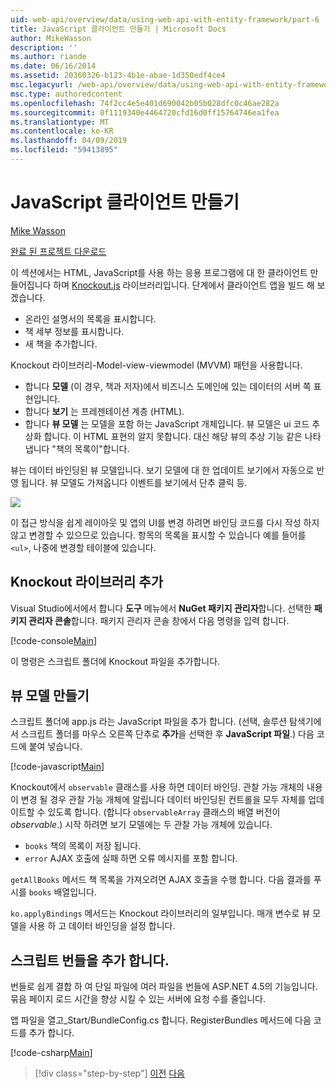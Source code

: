```yaml
---
uid: web-api/overview/data/using-web-api-with-entity-framework/part-6
title: JavaScript 클라이언트 만들기 | Microsoft Docs
author: MikeWasson
description: ''
ms.author: riande
ms.date: 06/16/2014
ms.assetid: 20360326-b123-4b1e-abae-1d350edf4ce4
msc.legacyurl: /web-api/overview/data/using-web-api-with-entity-framework/part-6
msc.type: authoredcontent
ms.openlocfilehash: 74f2cc4e5e401d690042b05b028dfc0c46ae282a
ms.sourcegitcommit: 0f1119340e4464720cfd16d0ff15764746ea1fea
ms.translationtype: MT
ms.contentlocale: ko-KR
ms.lasthandoff: 04/09/2019
ms.locfileid: "59413895"
---
```

# <a name="create-the-javascript-client"></a>JavaScript 클라이언트 만들기

[Mike Wasson](https://github.com/MikeWasson)

[완료 된 프로젝트 다운로드](https://github.com/MikeWasson/BookService)

이 섹션에서는 HTML, JavaScript를 사용 하는 응용 프로그램에 대 한 클라이언트 만들어집니다 하며 [Knockout.js](http://knockoutjs.com/) 라이브러리입니다. 단계에서 클라이언트 앱을 빌드 해 보겠습니다.

- 온라인 설명서의 목록을 표시합니다.
- 책 세부 정보를 표시합니다.
- 새 책을 추가합니다.

Knockout 라이브러리-Model-view-viewmodel (MVVM) 패턴을 사용합니다.

- 합니다 **모델** (이 경우, 책과 저자)에서 비즈니스 도메인에 있는 데이터의 서버 쪽 표현입니다.
- 합니다 **보기** 는 프레젠테이션 계층 (HTML).
- 합니다 **뷰 모델** 는 모델을 포함 하는 JavaScript 개체입니다. 뷰 모델은 ui 코드 추상화 합니다. 이 HTML 표현의 알지 못합니다. 대신 해당 뷰의 추상 기능 같은 나타냅니다 &quot;책의 목록이&quot;합니다.

뷰는 데이터 바인딩된 뷰 모델입니다. 보기 모델에 대 한 업데이트 보기에서 자동으로 반영 됩니다. 뷰 모델도 가져옵니다 이벤트를 보기에서 단추 클릭 등.

![](part-6/_static/image1.png)

이 접근 방식을 쉽게 레이아웃 및 앱의 UI를 변경 하려면 바인딩 코드를 다시 작성 하지 않고 변경할 수 있으므로 있습니다. 항목의 목록을 표시할 수 있습니다 예를 들어를 `<ul>`, 나중에 변경할 테이블에 있습니다.

## <a name="add-the-knockout-library"></a>Knockout 라이브러리 추가

Visual Studio에서에서 합니다 **도구** 메뉴에서 **NuGet 패키지 관리자**합니다. 선택한 **패키지 관리자 콘솔**합니다. 패키지 관리자 콘솔 창에서 다음 명령을 입력 합니다.

[!code-console[Main](part-6/samples/sample1.cmd)]

이 명령은 스크립트 폴더에 Knockout 파일을 추가합니다.

## <a name="create-the-view-model"></a>뷰 모델 만들기

스크립트 폴더에 app.js 라는 JavaScript 파일을 추가 합니다. (선택, 솔루션 탐색기에서 스크립트 폴더를 마우스 오른쪽 단추로 **추가**을 선택한 후 **JavaScript 파일**.) 다음 코드에 붙여 넣습니다.

[!code-javascript[Main](part-6/samples/sample2.js)]

Knockout에서 `observable` 클래스를 사용 하면 데이터 바인딩. 관찰 가능 개체의 내용이 변경 될 경우 관찰 가능 개체에 알립니다 데이터 바인딩된 컨트롤을 모두 자체를 업데이트할 수 있도록 합니다. (합니다 `observableArray` 클래스의 배열 버전이 *observable*.) 시작 하려면 보기 모델에는 두 관찰 가능 개체에 있습니다.

- `books` 책의 목록이 저장 됩니다.
- `error` AJAX 호출에 실패 하면 오류 메시지를 포함 합니다.

`getAllBooks` 메서드 책 목록을 가져오려면 AJAX 호출을 수행 합니다. 다음 결과를 푸시를 `books` 배열입니다.

`ko.applyBindings` 메서드는 Knockout 라이브러리의 일부입니다. 매개 변수로 뷰 모델을 사용 하 고 데이터 바인딩을 설정 합니다.

## <a name="add-a-script-bundle"></a>스크립트 번들을 추가 합니다.

번들로 쉽게 결합 하 여 단일 파일에 여러 파일을 번들에 ASP.NET 4.5의 기능입니다. 묶음 페이지 로드 시간을 향상 시킬 수 있는 서버에 요청 수를 줄입니다.

앱 파일을 열고\_Start/BundleConfig.cs 합니다. RegisterBundles 메서드에 다음 코드를 추가 합니다.

[!code-csharp[Main](part-6/samples/sample3.cs)]

> [!div class="step-by-step"]
> [이전](part-5.md)
> [다음](part-7.md)
